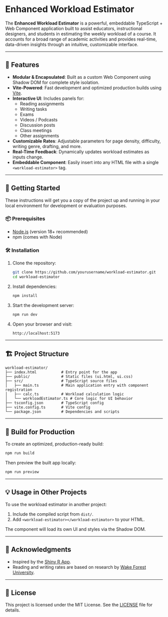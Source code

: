 # Enhanced Workload Estimator

The **Enhanced Workload Estimator** is a powerful, embeddable TypeScript + Web Component application built to assist educators, instructional designers, and students in estimating the weekly workload of a course. It accounts for a broad range of academic activities and provides real-time, data-driven insights through an intuitive, customizable interface.

---

## 🔧 Features

- **Modular & Encapsulated**: Built as a custom Web Component using Shadow DOM for complete style isolation.
- **Vite-Powered**: Fast development and optimized production builds using [Vite](https://vitejs.dev/).
- **Interactive UI**: Includes panels for:
  - Reading assignments
  - Writing tasks
  - Exams
  - Videos / Podcasts
  - Discussion posts
  - Class meetings
  - Other assignments
- **Customizable Rates**: Adjustable parameters for page density, difficulty, writing genre, drafting, and more.
- **Real-Time Feedback**: Dynamically updates workload estimates as inputs change.
- **Embeddable Component**: Easily insert into any HTML file with a single `<workload-estimator>` tag.

---

## 🚀 Getting Started

These instructions will get you a copy of the project up and running in your local environment for development or evaluation purposes.

### 📦 Prerequisites

- [Node.js](https://nodejs.org/) (version 18+ recommended)
- npm (comes with Node)

### 🛠️ Installation

1. Clone the repository:

   ```bash
   git clone https://github.com/yourusername/workload-estimator.git
   cd workload-estimator
   ```

2. Install dependencies:

   ```bash
   npm install
   ```

3. Start the development server:

   ```bash
   npm run dev
   ```

4. Open your browser and visit:

   ```
   http://localhost:5173
   ```

---

## 🏗️ Project Structure

```
workload-estimator/
├── index.html           # Entry point for the app
├── public/              # Static files (ui.html, ui.css)
├── src/                 # TypeScript source files
│   ├── main.ts          # Main application entry with component registration
│   ├── calc.ts          # Workload calculation logic
│   └── workloadEstimator.ts # Core logic for UI behavior
├── tsconfig.json        # TypeScript config
├── vite.config.ts       # Vite config
└── package.json         # Dependencies and scripts
```

---

## 🧪 Build for Production

To create an optimized, production-ready build:

```bash
npm run build
```

Then preview the built app locally:

```bash
npm run preview
```

---

## 💡 Usage in Other Projects

To use the workload estimator in another project:

1. Include the compiled script from `dist/`.
2. Add `<workload-estimator></workload-estimator>` to your HTML.

The component will load its own UI and styles via the Shadow DOM.

---

## 🙏 Acknowledgments

- Inspired by the [Shiny R App](https://shiny.justinesarey.com/wfuworkloadapp/).
- Reading and writing rates are based on research by [Wake Forest University](https://cat.wfu.edu/resources/workload/estimationdetails/).

---

## 📄 License

This project is licensed under the MIT License. See the [LICENSE](LICENSE) file for details.




